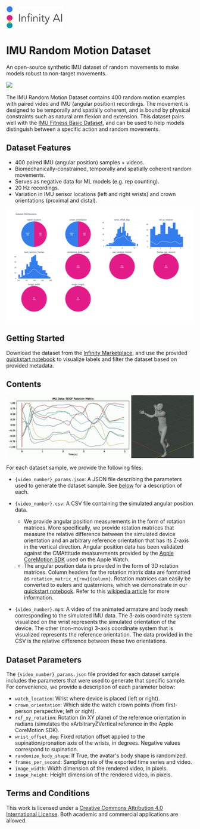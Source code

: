 <p align="left">
  <img src="./assets/logo.png" width="30%">
</p>

# IMU Random Motion Dataset
An open-source synthetic IMU dataset of random movements to make models robust to non-target movements.

<p align="left">
  <img src="./assets/grid_5x2.gif">
</p>

The IMU Random Motion Dataset contains 400 random motion examples with paired video and IMU (angular position) recordings. The movement is designed to be temporally and spatially coherent, and is bound by physical constraints such as natural arm flexion and extension. This dataset pairs well with the [IMU Fitness Basic Dataset](../imu-fitness-basic), and can be used to help models distinguish between a specific action and random movements.

## Dataset Features

- 400 paired IMU (angular position) samples + videos.
- Biomechanically-constrained, temporally and spatially coherent random movements.
- Serves as negative data for ML models (e.g. rep counting).
- 20 Hz recordings.
- Variation in IMU sensor locations (left and right wrists) and crown orientations (proximal and distal). 

<p align="left">
  <img src="./assets/dataset_params.png">
</p>

## Getting Started

Download the dataset from the [Infinity Marketplace](https://marketplace.infinity.ai/products/imu-fitness-random-motion-dataset), and use the provided [quickstart notebook](quickstart.ipynb) to visualize labels and filter the dataset based on provided metadata.


## Contents

<p align="left">
  <img src="./assets/time_series.gif">
</p>

For each dataset sample, we provide the following files:

- `{video_number}_params.json`: A JSON file describing the parameters used to generate the dataset sample. See [below](#dataset-parameters) for a description of each.
- `{video_number}.csv`: A CSV file containing the simulated angular position data.
  - We provide angular position measurements in the form of rotation matrices. More specifically, we provide rotation matrices that measure the relative difference between the simulated device orientation and an arbitrary reference orientation that has its Z-axis in the vertical direction. Angular position data has been validated against the CMAttitude measurements provided by the [Apple CoreMotion SDK](https://developer.apple.com/documentation/coremotion/cmattitude) used on the Apple Watch.
  - The angular position data is provided in the form of 3D rotation matrices. Column headers for the rotation matrix data are formatted as `rotation_matrix_m{row}{column}`. Rotation matrices can easily be converted to eulers and quaternions, which we demonstrate in our [quickstart notebook](quickstart.ipynb). Refer to this [wikipedia article](https://en.wikipedia.org/wiki/Rotation_matrix) for more information.

- `{video_number}.mp4`: A video of the animated armature and body mesh corresponding to the simulated IMU data. The 3-axis coordinate system visualized on the wrist represents the simulated orientation of the device. The other (non-moving) 3-axis coordinate system that is visualized represents the reference orientation. The data provided in the CSV is the relative difference between these two orientations.

## Dataset Parameters
The `{video_number}_params.json` file provided for each dataset sample includes the parameters that were used to generate that specific sample. For convenience, we provide a description of each parameter below:

- `watch_location`: Wrist where device is placed (left or right).
- `crown_orientation`: Which side the watch crown points (from first-person perspective; left or right).
- `ref_xy_rotation`: Rotation (in XY plane) of the reference orientation in radians (simulates the xArbitraryZVertical reference in the Apple CoreMotion SDK).
- `wrist_offset_deg`: Fixed rotation offset applied to the supination/pronation axis of the wrists, in degrees. Negative values correspond to supination.
- `randomize_body_shape`: If True, the avatar's body shape is randomized.
- `frames_per_second`: Sampling rate of the exported time series and video.
- `image_width`: Width dimension of the rendered video, in pixels.
- `image_height`:  Height dimension of the rendered video, in pixels.

## Terms and Conditions
This work is licensed under a
[Creative Commons Attribution 4.0 International License](http://creativecommons.org/licenses/by/4.0/). Both academic and commercial applications are allowed.